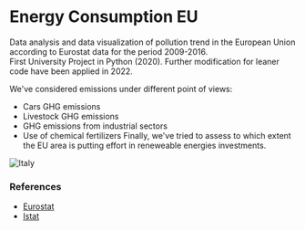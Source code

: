 # Energy Consumption EU
Data analysis and data visualization of pollution trend in the European Union according to Eurostat data for the period 2009-2016.  
First University Project in Python (2020). Further modification for leaner code have been applied in 2022.  

We've considered emissions under different point of views:
* Cars GHG emissions
* Livestock GHG emissions
* GHG emissions from industrial sectors
* Use of chemical fertilizers
Finally, we've tried to assess to which extent the EU area is putting effort in reneweable energies investments.

![Italy](https://github.com/MattiaBrocco/Energy-Consumption-EU/tree/master/country_figs/Italy.jpg?raw=true)




### References
* [Eurostat](https://ec.europa.eu/eurostat/data/database)
* [Istat](https://www.istat.it/)

